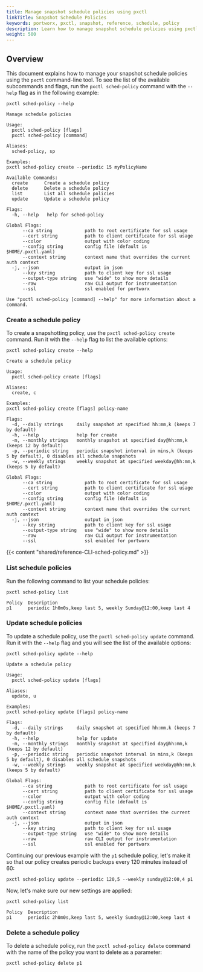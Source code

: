 ```yaml
---
title: Manage snapshot schedule policies using pxctl
linkTitle: Snapshot Schedule Policies
keywords: portworx, pxctl, snapshot, reference, schedule, policy
description: Learn how to manage snapshot schedule policies using pxctl
weight: 500
---
```


## Overview

This document explains how to manage your snapshot schedule policies using the `pxctl` command-line tool. To see the list of the available subcommands and flags, run the `pxctl sched-policy` command with the `--help` flag as in the following example:

```text
pxctl sched-policy --help
```

```output
Manage schedule policies

Usage:
  pxctl sched-policy [flags]
  pxctl sched-policy [command]

Aliases:
  sched-policy, sp

Examples:
pxctl sched-policy create --periodic 15 myPolicyName

Available Commands:
  create      Create a schedule policy
  delete      Delete a schedule policy
  list        List all schedule policies
  update      Update a schedule policy

Flags:
  -h, --help   help for sched-policy

Global Flags:
      --ca string            path to root certificate for ssl usage
      --cert string          path to client certificate for ssl usage
      --color                output with color coding
      --config string        config file (default is $HOME/.pxctl.yaml)
      --context string       context name that overrides the current auth context
  -j, --json                 output in json
      --key string           path to client key for ssl usage
      --output-type string   use "wide" to show more details
      --raw                  raw CLI output for instrumentation
      --ssl                  ssl enabled for portworx

Use "pxctl sched-policy [command] --help" for more information about a command.
```

### Create a schedule policy

To create a snapshotting policy, use the `pxctl sched-policy create` command. Run it with the `--help` flag to list the available options:

```text
pxctl sched-policy create --help
```

```output
Create a schedule policy

Usage:
  pxctl sched-policy create [flags]

Aliases:
  create, c

Examples:
pxctl sched-policy create [flags] policy-name

Flags:
  -d, --daily strings     daily snapshot at specified hh:mm,k (keeps 7 by default)
  -h, --help              help for create
  -m, --monthly strings   monthly snapshot at specified day@hh:mm,k (keeps 12 by default)
  -p, --periodic string   periodic snapshot interval in mins,k (keeps 5 by default), 0 disables all schedule snapshots
  -w, --weekly strings    weekly snapshot at specified weekday@hh:mm,k (keeps 5 by default)

Global Flags:
      --ca string            path to root certificate for ssl usage
      --cert string          path to client certificate for ssl usage
      --color                output with color coding
      --config string        config file (default is $HOME/.pxctl.yaml)
      --context string       context name that overrides the current auth context
  -j, --json                 output in json
      --key string           path to client key for ssl usage
      --output-type string   use "wide" to show more details
      --raw                  raw CLI output for instrumentation
      --ssl                  ssl enabled for portworx
```

{{< content "shared/reference-CLI-sched-policy.md" >}}

### List schedule policies

Run the following command to list your schedule policies:

```text
pxctl sched-policy list
```

```output
Policy	Description
p1		periodic 1h0m0s,keep last 5, weekly Sunday@12:00,keep last 4
```

### Update schedule policies

To update a schedule policy, use the `pxctl sched-policy update` command. Run it with the `--help` flag and you will see the list of the available options:

```text
pxctl sched-policy update --help
```

```output
Update a schedule policy

Usage:
  pxctl sched-policy update [flags]

Aliases:
  update, u

Examples:
pxctl sched-policy update [flags] policy-name

Flags:
  -d, --daily strings     daily snapshot at specified hh:mm,k (keeps 7 by default)
  -h, --help              help for update
  -m, --monthly strings   monthly snapshot at specified day@hh:mm,k (keeps 12 by default)
  -p, --periodic string   periodic snapshot interval in mins,k (keeps 5 by default), 0 disables all schedule snapshots
  -w, --weekly strings    weekly snapshot at specified weekday@hh:mm,k (keeps 5 by default)

Global Flags:
      --ca string            path to root certificate for ssl usage
      --cert string          path to client certificate for ssl usage
      --color                output with color coding
      --config string        config file (default is $HOME/.pxctl.yaml)
      --context string       context name that overrides the current auth context
  -j, --json                 output in json
      --key string           path to client key for ssl usage
      --output-type string   use "wide" to show more details
      --raw                  raw CLI output for instrumentation
      --ssl                  ssl enabled for portworx
```

Continuing our previous example with the `p1` schedule policy, let's make it so that our policy creates periodic backups every 120 minutes instead of 60:

```text
pxctl sched-policy update --periodic 120,5 --weekly sunday@12:00,4 p1
```

Now, let's make sure our new settings are applied:

```text
pxctl sched-policy list
```

```output
Policy	Description
p1		periodic 2h0m0s,keep last 5, weekly Sunday@12:00,keep last 4
```

### Delete a schedule policy

To delete a schedule policy, run the `pxctl sched-policy delete` command with the name of the policy you want to delete as a parameter:

```text
pxctl sched-policy delete p1
```
